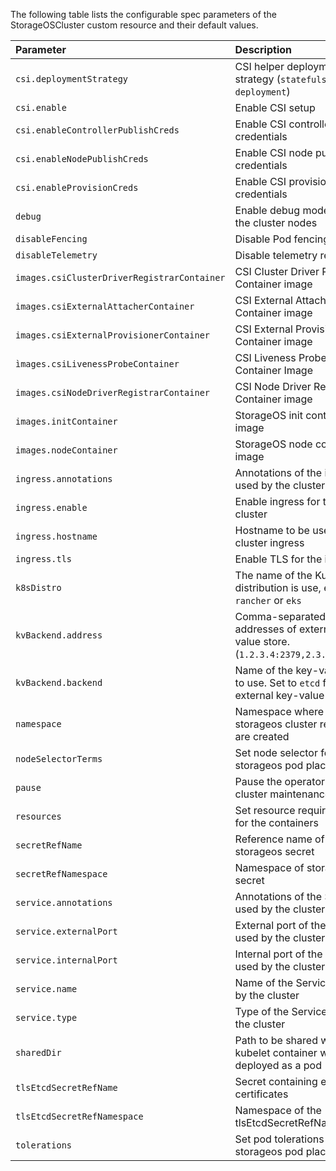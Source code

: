 The following table lists the configurable spec parameters of the StorageOSCluster custom resource and their default values.

| Parameter                                   | Description                                                                                  | Default
| :----------                                 | :-----------                                                                                 | :-------
| `csi.deploymentStrategy`                    | CSI helper deployment strategy (`statefulset` or `deployment`)                               | `statefulset`
| `csi.enable`                                | Enable CSI setup                                                                             | `false`
| `csi.enableControllerPublishCreds`          | Enable CSI controller publish credentials                                                    | `false`
| `csi.enableNodePublishCreds`                | Enable CSI node publish credentials                                                          | `false`
| `csi.enableProvisionCreds`                  | Enable CSI provision credentials                                                             | `false`
| `debug`                                     | Enable debug mode for all the cluster nodes                                                  | `false`
| `disableFencing`                            | Disable Pod fencing                                                                          | `false`
| `disableTelemetry`                          | Disable telemetry reports                                                                    | `false`
| `images.csiClusterDriverRegistrarContainer` | CSI Cluster Driver Registrar Container image                                                 | `quay.io/k8scsi/csi-cluster-driver-registrar:v1.0.1`
| `images.csiExternalAttacherContainer`       | CSI External Attacher Container image                                                        | `quay.io/k8scsi/csi-attacher:v1.0.1`
| `images.csiExternalProvisionerContainer`    | CSI External Provisioner Container image                                                     | `storageos/csi-provisioner:v1.0.1`
| `ìmages.csiLivenessProbeContainer`          | CSI Liveness Probe Container Image                                                           | `quay.io/k8scsi/livenessprobe:v1.0.1`
| `images.csiNodeDriverRegistrarContainer`    | CSI Node Driver Registrar Container image                                                    | `quay.io/k8scsi/csi-node-driver-registrar:v1.0.1`
| `images.initContainer`                      | StorageOS init container image                                                               | `storageos/init:0.1`
| `images.nodeContainer`                      | StorageOS node container image                                                               | `storageos/node:1.1.0`
| `ingress.annotations`                       | Annotations of the ingress used by the cluster                                               |
| `ingress.enable`                            | Enable ingress for the cluster                                                               | `false`
| `ingress.hostname`                          | Hostname to be used in cluster ingress                                                       | `storageos.local`
| `ingress.tls`                               | Enable TLS for the ingress                                                                   | `false`
| `k8sDistro`                                 | The name of the Kubernetes distribution is use, e.g. `rancher` or `eks`                      |
| `kvBackend.address`                         | Comma-separated list of addresses of external key-value store. (`1.2.3.4:2379,2.3.4.5:2379`) |
| `kvBackend.backend`                         | Name of the key-value store to use. Set to `etcd` for external key-value store.              | `embedded`
| `namespace`                                 | Namespace where storageos cluster resources are created                                      | `storageos`
| `nodeSelectorTerms`                         | Set node selector for storageos pod placement                                                |
| `pause`                                     | Pause the operator for cluster maintenance                                                   | `false`
| `resources`                                 | Set resource requirements for the containers                                                 |
| `secretRefName`                             | Reference name of storageos secret                                                           |
| `secretRefNamespace`                        | Namespace of storageos secret                                                                |
| `service.annotations`                       | Annotations of the Service used by the cluster                                               |
| `service.externalPort`                      | External port of the Service used by the cluster                                             | `5705`
| `service.internalPort`                      | Internal port of the Service used by the cluster                                             | `5705`
| `service.name`                              | Name of the Service used by the cluster                                                      | `storageos`
| `service.type`                              | Type of the Service used by the cluster                                                      | `ClusterIP`
| `sharedDir`                                 | Path to be shared with kubelet container when deployed as a pod                              | `/var/lib/kubelet/plugins/kubernetes.io~storageos`
| `tlsEtcdSecretRefName`                      | Secret containing etcd client certificates                                                   |
| `tlsEtcdSecretRefNamespace`                 | Namespace of the tlsEtcdSecretRefName                                                        |
| `tolerations`                               | Set pod tolerations for storageos pod placement                                              |
